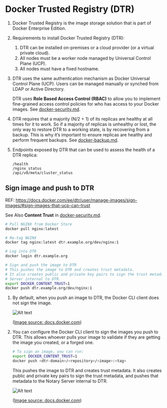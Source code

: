 # Docker Trusted Registry (DTR)

1. Docker Trusted Registry is the image storage solution that is part of Docker Enterprise Edition.

1. Requirements to install Docker Trusted Registry (DTR):
    1. DTR can be installed on-premises or a cloud provider (or a virtual private cloud).
    1. All nodes must be a worker node managed by Universal Control Plane (UCP).
    1. All nodes must have a fixed hostname.

1. DTR uses the same authentication mechanism as Docker Universal Control Plane (UCP). Users can be managed manually
   or synched from LDAP or Active Directory. 
   
   DTR uses **Role Based Access Control (RBAC)** to allow you to implement fine-grained access control policies for
   who has access to your Docker images. See [docker-security.md](docker-security.md).

1. DTR requires that a majority (N/2 + 1) of its replicas are healthy at all times for it to work.
   So if a majority of replicas is unhealthy or lost, the only way to restore DTR to a working state, is by recovering
   from a backup. This is why it’s important to ensure replicas are healthy and perform frequent backups.
   See [docker-backup.md](docker-backup.md).

1. Endpoints exposed by DTR that can be used to assess the health of a DTR replica:
    ```
    /health
    /nginx_status
    /api/v0/meta/cluster_status
    ```

## Sign image and push to DTR

REF: https://docs.docker.com/ee/dtr/user/manage-images/sign-images/#sign-images-that-ucp-can-trust

See Also **Content Trust** in [docker-security.md](docker-security.md).

```bash
# Pull NGINX from Docker Store
docker pull nginx:latest

# Re-tag NGINX
docker tag nginx:latest dtr.example.org/dev/nginx:1

# Log into DTR
docker login dtr.example.org

# Sign and push the image to DTR
# This pushes the image to DTR and creates trust metadata.
# It also creates public and private key pairs to sign the trust metadata, and pushes that metadata to the Notary
# Server internal to DTR.
export DOCKER_CONTENT_TRUST=1
docker push dtr.example.org/dev/nginx:1
```

1. By default, when you push an image to DTR, the Docker CLI client does not sign the image.

   ![Alt text](https://docs.docker.com/ee/dtr/images/sign-an-image-1.svg?sanitize=true)

   ([Image source: docs.docker.com](https://docs.docker.com))

1. You can configure the Docker CLI client to sign the images you push to DTR. This allows whoever pulls your image to
   validate if they are getting the image you created, or a forged one.

   ```bash
   # To sign an image, you can run:
   export DOCKER_CONTENT_TRUST=1
   docker push <dtr-domain>/<repository>/<image>:<tag>
   ```

   This pushes the image to DTR and creates trust metadata. It also creates public and private key pairs to sign the
   trust metadata, and pushes that metadata to the Notary Server internal to DTR.

   ![Alt text](https://docs.docker.com/ee/dtr/images/sign-an-image-2.svg?sanitize=true)

   ([Image source: docs.docker.com](https://docs.docker.com))


